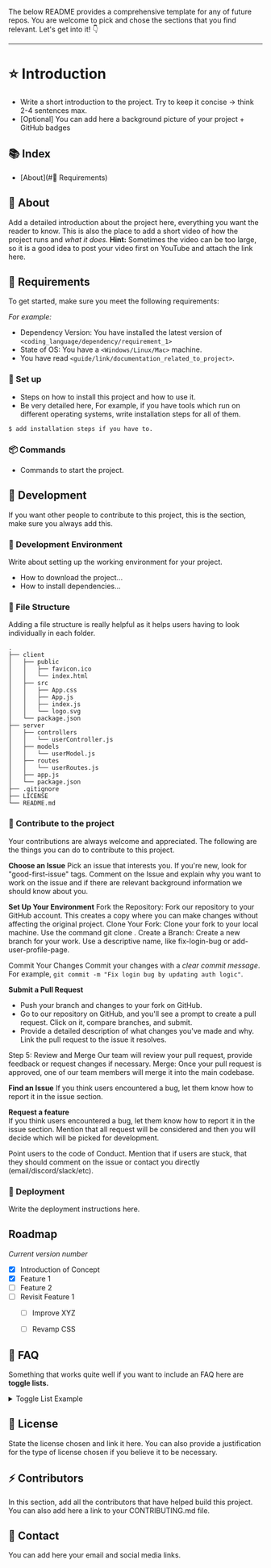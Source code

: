 
The below README provides a comprehensive template for any of future repos. 
You are welcome to pick and chose the sections that you find relevant. 
Let's get into it! 👇

---

[contributors-shield]: https://img.shields.io/github/contributors/othneildrew/Best-README-Template.svg?style=for-the-badge
[contributors-url]: https://github.com/othneildrew/Best-README-Template/graphs/contributors
[forks-shield]: https://img.shields.io/github/forks/othneildrew/Best-README-Template.svg?style=for-the-badge
[forks-url]: https://github.com/othneildrew/Best-README-Template/network/members
[stars-shield]: https://img.shields.io/github/stars/othneildrew/Best-README-Template.svg?style=for-the-badge
[stars-url]: https://github.com/othneildrew/Best-README-Template/stargazers
[issues-shield]: https://img.shields.io/github/issues/othneildrew/Best-README-Template.svg?style=for-the-badge
[issues-url]: https://github.com/othneildrew/Best-README-Template/issues

# ⭐️ Introduction
- Write a short introduction to the project. Try to keep it concise -> think 2-4 sentences max. 
- [Optional] You can add here a background picture of your project + GitHub badges
  

## 📚 Index

- [About](#🙏 Requirements)

##  :beginner: About
Add a detailed introduction about the project here, everything you want the reader to know.
This is also the place to add a short video of how the project runs and _what it does._
**Hint:** Sometimes the video can be too large, so it is a good idea to post your video first on YouTube and attach the link here. 

## 🙏 Requirements

To get started, make sure you meet the following requirements:

_For example:_ 
* Dependency Version: You have installed the latest version of `<coding_language/dependency/requirement_1>`
* State of OS: You have a `<Windows/Linux/Mac>` machine.
* You have read `<guide/link/documentation_related_to_project>`.


###  💽 Set up
- Steps on how to install this project and how to use it.
- Be very detailed here, For example, if you have tools which run on different operating systems, write installation steps for all of them.

```
$ add installation steps if you have to.
```

###  :package: Commands
- Commands to start the project.

##  :wrench: Development
If you want other people to contribute to this project, this is the section, make sure you always add this.


###  :nut_and_bolt: Development Environment
Write about setting up the working environment for your project.
- How to download the project...
- How to install dependencies...


###  :file_folder: File Structure

Adding a file structure is really helpful as it helps users having to look individually in each folder.

```
.
├── client
│   ├── public
│   │   ├── favicon.ico
│   │   └── index.html
│   ├── src
│   │   ├── App.css
│   │   ├── App.js
│   │   ├── index.js
│   │   └── logo.svg
│   └── package.json
├── server
│   ├── controllers
│   │   └── userController.js
│   ├── models
│   │   └── userModel.js
│   ├── routes
│   │   └── userRoutes.js
│   ├── app.js
│   └── package.json
├── .gitignore
├── LICENSE
└── README.md
```


###  :hammer: Contribute to the project

Your contributions are always welcome and appreciated. The following are the things you can do to contribute to this project.

**Choose an Issue**
Pick an issue that interests you. If you're new, look for "good-first-issue" tags.
Comment on the Issue and explain why you want to work on the issue and if there are relevant background information we should know about you.

**Set Up Your Environment**
Fork the Repository: Fork our repository to your GitHub account. This creates a copy where you can make changes without affecting the original project.
Clone Your Fork: Clone your fork to your local machine. Use the command git clone <your-fork-url>.
Create a Branch: Create a new branch for your work. Use a descriptive name, like fix-login-bug or add-user-profile-page.

Commit Your Changes
Commit your changes with a _clear commit message_. For example, `git commit -m "Fix login bug by updating auth logic"`.

**Submit a Pull Request**
- Push your branch and changes to your fork on GitHub.
- Go to our repository on GitHub, and you'll see a prompt to create a pull request. Click on it, compare branches, and submit.
- Provide a detailed description of what changes you've made and why. Link the pull request to the issue it resolves.

Step 5: Review and Merge
Our team will review your pull request, provide feedback or request changes if necessary.
Merge: Once your pull request is approved, one of our team members will merge it into the main codebase.


**Find an Issue**
If you think users encountered a bug, let them know how to report it in the issue section.

**Request a feature** <br>
If you think users encountered a bug, let them know how to report it in the issue section.
Mention that all request will be considered and then you will decide which will be picked for development.  

Point users to the code of Conduct.
Mention that if users are stuck, that they should comment on the issue or contact you directly (email/discord/slack/etc).



### :rocket: Deployment
Write the deployment instructions here.


## Roadmap
_Current version number_
- [x] Introduction of Concept
- [x] Feature 1
- [ ] Feature 2
- [ ] Revisit Feature 1
    - [ ] Improve XYZ
    - [ ] Revamp CSS


## 🧐 FAQ
Something that works quite well if you want to include an FAQ  here are **toggle lists.** 

<details>
  <summary>Toggle List Example</summary>
  
  ### Title
  1. ABC
  2. DEF
     * Hello
     * Bye

  ### Here's the MARKDOWN template to build your own toggle lists
  ```
    <details>
    <summary>Toggle List Example</summary>
    
    ### Heading
    1. ABC
    2. DEF
       * Hello
       * Bye
    </details>
  ```

</details>

## 📃 License
State the license chosen and link it here.
You can also provide a justification for the type of license chosen if you believe it to be necessary.

## ⚡️ Contributors
In this section, add all the contributors that have helped build this project.
You can also add here a link to your CONTRIBUTING.md file.

## 📧 Contact 
You can add here your email and social media links.
